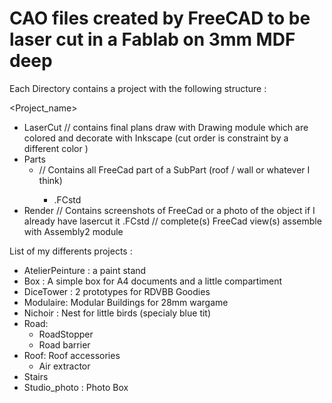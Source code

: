 # CAO files created by FreeCAD to be laser cut in a Fablab on 3mm MDF deep

Each Directory contains a project with the following structure :

<Project_name>
* LaserCut // contains final plans draw with Drawing module which are colored and decorate with Inkscape (cut order is constraint by a different color ) 
* Parts
  * <SubParts> // Contains all FreeCad part of a SubPart (roof / wall or whatever I think)
    * <part>.FCstd
* Render // Contains screenshots of FreeCad or a photo of the object if I already have lasercut it 
<project>.FCstd // complete(s) FreeCad view(s) assemble with Assembly2 module

List of my differents projects : 

* AtelierPeinture : a paint stand
* Box : A simple box for A4 documents and a little compartiment
* DiceTower : 2 prototypes for RDVBB Goodies
* Modulaire: Modular Buildings for 28mm wargame
* Nichoir : Nest for little birds (specialy blue tit)
* Road:
  * RoadStopper
  * Road barrier
* Roof: Roof accessories
  * Air extractor
* Stairs
* Studio_photo : Photo Box

